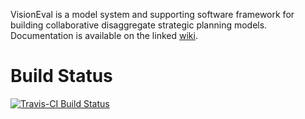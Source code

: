 VisionEval is a model system and supporting software framework for building collaborative disaggregate strategic planning models.  Documentation is available on the linked [wiki](https://github.com/gregorbj/VisionEval/wiki).

# Build Status 

[![Travis-CI Build Status](https://travis-ci.org/gregorbj/VisionEval.svg?branch=develop)](https://travis-ci.org/gregorbj/VisionEval)
